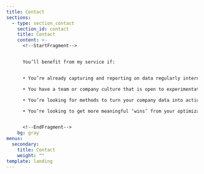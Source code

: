 ```yaml
---
title: Contact
sections:
  - type: section_contact
    section_id: contact
    title: Contact
    content: >-
      <!--StartFragment-->


      You’ll benefit from my service if:


      • You’re already capturing and reporting on data regularly internally \

      • You have a team or company culture that is open to experimentation\

      • You’re looking for methods to turn your company data into action\

      • You’re looking to get more meaningful ‘wins’ from your optimization strategy


      <!--EndFragment-->
    bg: gray
menus:
  secondary:
    title: Contact
    weight: ""
template: landing
---
```

